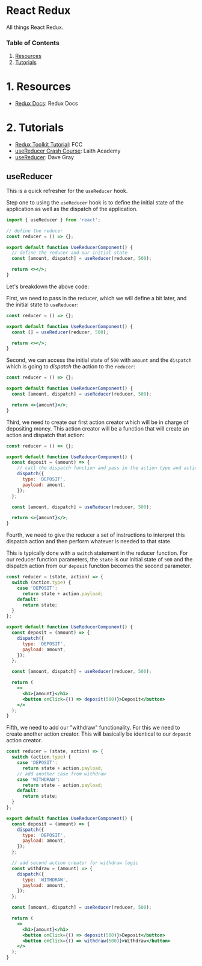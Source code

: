 # React Redux

All things React Redux.

### Table of Contents

1. [Resources](#1-Resources)
2. [Tutorials](#2-Tutorials)

# 1. Resources

- [Redux Docs](https://redux.js.org/): Redux Docs

# 2. Tutorials

- [Redux Toolkit Tutorial](https://www.youtube.com/watch?v=bbkBuqC1rU4&list=PLfruCl-i8oXw6NQUN7jS3wj2HtTxUpV1g&index=1): FCC
- [useReducer Crash Course](https://www.youtube.com/watch?v=26ogBZXeBwc): Laith Academy
- [useReducer](https://www.youtube.com/watch?v=26ogBZXeBwc): Dave Gray

## useReducer

This is a quick refresher for the `useReducer` hook.

Step one to using the `useReducer` hook is to define the initial state of the application as well as the dispatch of the application.

```jsx
import { useReducer } from 'react';

// define the reducer
const reducer = () => {};

export default function UseReducerComponent() {
  // define the reducer and our initial state
  const [amount, dispatch] = useReducer(reducer, 500);

  return <></>;
}
```

Let's breakdown the above code:

First, we need to pass in the reducer, which we will define a bit later, and the initial state to `useReducer`:

```jsx
const reducer = () => {};

export default function UseReducerComponent() {
  const [] = useReducer(reducer, 500);

  return <></>;
}
```

Second, we can access the initial state of `500` with `amount` and the `dispatch` which is going to _dispatch_ the action to the `reducer`:

```jsx
const reducer = () => {};

export default function UseReducerComponent() {
  const [amount, dispatch] = useReducer(reducer, 500);

  return <>{amount}</>;
}
```

Third, we need to create our first action creator which will be in charge of depositing money. This action creator will be a function that will create an action and dispatch that action:

```jsx
const reducer = () => {};

export default function UseReducerComponent() {
  const deposit = (amount) => {
    // call the dispatch function and pass in the action type and action payload
    dispatch({
      type: 'DEPOSIT',
      payload: amount,
    });
  };

  const [amount, dispatch] = useReducer(reducer, 500);

  return <>{amount}</>;
}
```

Fourth, we need to give the reducer a set of instructions to interpret this dispatch action and then perform whatever is needed to that state.

This is typically done with a `switch` statement in the reducer function. For our reducer function parameters, the `state` is our initial state of `500` and the dispatch action from our `deposit` function becomes the second parameter.

```jsx
const reducer = (state, action) => {
  switch (action.type) {
    case 'DEPOSIT':
      return state + action.payload;
    default:
      return state;
  }
};

export default function UseReducerComponent() {
  const deposit = (amount) => {
    dispatch({
      type: 'DEPOSIT',
      payload: amount,
    });
  };

  const [amount, dispatch] = useReducer(reducer, 500);

  return (
    <>
      <h1>{amount}</h1>
      <button onClick={() => deposit(500)}>Deposit</button>
    </>
  );
}
```

Fifth, we need to add our "withdraw" functionality. For this we need to create another action creator. This will basically be identical to our `deposit` action creator.

```jsx
const reducer = (state, action) => {
  switch (action.type) {
    case 'DEPOSIT':
      return state + action.payload;
    // add another case from withdraw
    case 'WITHDRAW':
      return state - action.payload;
    default:
      return state;
  }
};

export default function UseReducerComponent() {
  const deposit = (amount) => {
    dispatch({
      type: 'DEPOSIT',
      payload: amount,
    });
  };

  // add second action creator for withdraw logic
  const withdraw = (amount) => {
    dispatch({
      type: 'WITHDRAW',
      payload: amount,
    });
  };

  const [amount, dispatch] = useReducer(reducer, 500);

  return (
    <>
      <h1>{amount}</h1>
      <button onClick={() => deposit(500)}>Deposit</button>
      <button onClick={() => withdraw(500)}>Withdraw</button>
    </>
  );
}
```
